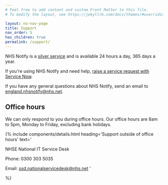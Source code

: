 ```yaml
---
# Feel free to add content and custom Front Matter to this file.
# To modify the layout, see https://jekyllrb.com/docs/themes/#overriding-theme-defaults

layout: no-nav-page
title: Support
nav_order: 5
has_children: true
permalink: /support/
---
```


NHS Notify is a [silver service](https://digital.nhs.uk/services/reference-guide#service-levels) and is available 24 hours a day, 365 days a year.

If you're using NHS Notify and need help, [raise a service request with Service Now](https://nhsdigitallive.service-now.com/csm).

If you have any general questions about NHS Notify, send an email to <england.nhsnotify@nhs.net>.

## Office hours

We can only respond to you during office hours. Our office hours are 8am to 5pm, Monday to Friday, excluding bank holidays.

{% include components/details.html
heading='Support outside of office hours'
text='

NHSE National IT Service Desk

Phone: 0300 303 5035

Email: <ssd.nationalservicedesk@nhs.net>
'

%}
